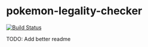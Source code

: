 # pokemon-legality-checker

[![Build Status](https://travis-ci.org/porygonco/pokemon-legality-checker.svg?branch=master)](https://travis-ci.org/porygonco/pokemon-legality-checker)

TODO: Add better readme
